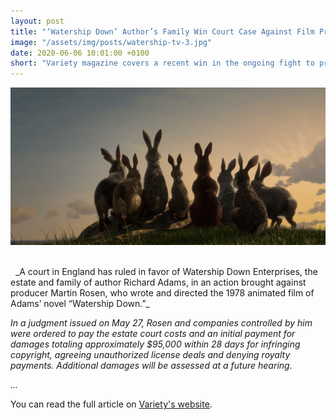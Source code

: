 ```yaml
---
layout: post
title: "‘Watership Down’ Author’s Family Win Court Case Against Film Producer"
image: "/assets/img/posts/watership-tv-3.jpg"
date: 2020-06-06 10:01:00 +0100
short: "Variety magazine covers a recent win in the ongoing fight to protect the rights for Watership Down and preserve the essence of Richard Adams's creation."
---
```


![Richard Adams](/assets/img/posts/watership-tv-3.jpg)

<br/>
   
_A court in England has ruled in favor of Watership Down Enterprises, the estate and family of author Richard Adams, in an action brought against producer Martin Rosen, who wrote and directed the 1978 animated film of Adams’ novel “Watership Down.”_

_In a judgment issued on May 27, Rosen and companies controlled by him were ordered to pay the estate court costs and an initial payment for damages totaling approximately $95,000 within 28 days for infringing copyright, agreeing unauthorized license deals and denying royalty payments. Additional damages will be assessed at a future hearing._

_..._

You can read the full article on [Variety's website](https://variety.com/2020/film/global/watership-down-richard-adams-1234622277/).